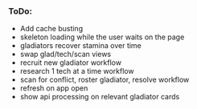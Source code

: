 ### ToDo:
- Add cache busting
- skeleton loading while the user waits on the page
- gladiators recover stamina over time
- swap glad/tech/scan views
- recruit new gladiator workflow
- research 1 tech at a time workflow
- scan for conflict, roster gladiator, resolve workflow
- refresh on app open
- show api processing on relevant gladiator cards